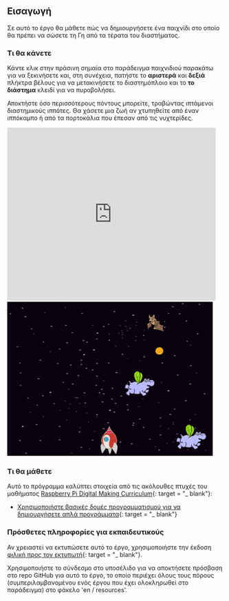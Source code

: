 ## Εισαγωγή

Σε αυτό το έργο θα μάθετε πώς να δημιουργήσετε ένα παιχνίδι στο οποίο θα πρέπει να σώσετε τη Γη από τα τέρατα του διαστήματος.

### Τι θα κάνετε

Κάντε κλικ στην πράσινη σημαία στο παράδειγμα παιχνιδιού παρακάτω για να ξεκινήσετε και, στη συνέχεια, πατήστε το **αριστερά** και **δεξιά** πλήκτρα βέλους για να μετακινήσετε το διαστημόπλοιο και το **το διάστημα** κλειδί για να πυροβολήσει.

Αποκτήστε όσο περισσότερους πόντους μπορείτε, τραβώντας ιπτάμενοι διαστημικούς ιππότες. Θα χάσετε μια ζωή αν χτυπηθείτε από έναν ιππόκαμπο ή από τα πορτοκάλια που έπεσαν από τις νυχτερίδες.

<div class="scratch-preview">
  <iframe allowtransparency="true" width="485" height="402" src="https://scratch.mit.edu/projects/embed/46018140/?autostart=false" frameborder="0"></iframe>
  <img src="images/invaders-final.png">
</div>

### Τι θα μάθετε

Αυτό το πρόγραμμα καλύπτει στοιχεία από τις ακόλουθες πτυχές του μαθήματος [Raspberry Pi Digital Making Curriculum](http://rpf.io/curriculum){: target = "_ blank"}:

+ [Χρησιμοποιήστε βασικές δομές προγραμματισμού για να δημιουργήσετε απλά προγράμματα](https://www.raspberrypi.org/curriculum/programming/creator){: target = "_ blank"}

### Πρόσθετες πληροφορίες για εκπαιδευτικούς

Αν χρειαστεί να εκτυπώσετε αυτό το έργο, χρησιμοποιήστε την έκδοση [φιλική προς τον εκτυπωτή](https://projects.raspberrypi.org/en/projects/clone-wars/print){: target = "_ blank"}.

Χρησιμοποιήστε το σύνδεσμο στο υποσέλιδο για να αποκτήσετε πρόσβαση στο repo GitHub για αυτό το έργο, το οποίο περιέχει όλους τους πόρους (συμπεριλαμβανομένου ενός έργου που έχει ολοκληρωθεί στο παράδειγμα) στο φάκελο 'en / resources'.